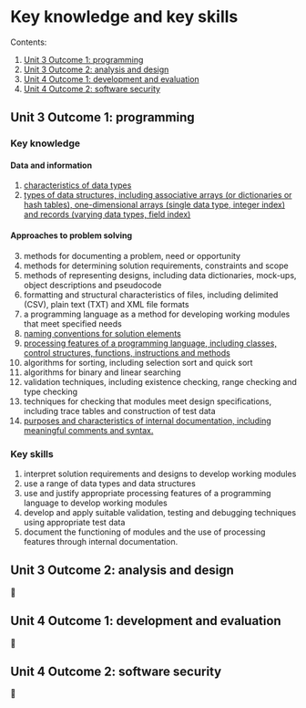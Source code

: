 # Key knowledge and key skills

Contents:

1. [Unit 3 Outcome 1: programming](#unit-3-outcome-1-programming)
1. [Unit 3 Outcome 2: analysis and design](#unit-3-outcome-2-analysis-and-design)
1. [Unit 4 Outcome 1: development and evaluation](#unit-4-outcome-1-development-and-evaluation)
1. [Unit 4 Outcome 2: software security](#unit-4-outcome-2-software-security)

## Unit 3 Outcome 1: programming

### Key knowledge

#### Data and information

1. [characteristics of data types](descriptors/kk311.md)
2. [types of data structures, including associative arrays (or dictionaries or hash tables), one-dimensional arrays (single data type, integer index) and records (varying data types, field index)](descriptors/kk312.md)

#### Approaches to problem solving

3. methods for documenting a problem, need or opportunity
4. methods for determining solution requirements, constraints and scope
5. methods of representing designs, including data dictionaries, mock-ups, object descriptions and pseudocode
6. formatting and structural characteristics of files, including delimited (CSV), plain text (TXT) and XML file formats
7. a programming language as a method for developing working modules that meet specified needs
8. [naming conventions for solution elements](descriptors/kk318.md)
9. [processing features of a programming language, including classes, control structures, functions, instructions and methods](descriptors/kk319.md) 
10. algorithms for sorting, including selection sort and quick sort
11. algorithms for binary and linear searching
12. validation techniques, including existence checking, range checking and type checking
13. techniques for checking that modules meet design specifications, including trace tables and construction of test data 
14. [purposes and characteristics of internal documentation, including meaningful comments and syntax.](descriptors/kk3114.md)

### Key skills

1. interpret solution requirements and designs to develop working modules
2. use a range of data types and data structures
3. use and justify appropriate processing features of a programming language to develop working modules
4. develop and apply suitable validation, testing and debugging techniques using appropriate test data
5. document the functioning of modules and the use of processing features through internal documentation.

## Unit 3 Outcome 2: analysis and design

🚧

## Unit 4 Outcome 1: development and evaluation

🚧

## Unit 4 Outcome 2: software security

🚧